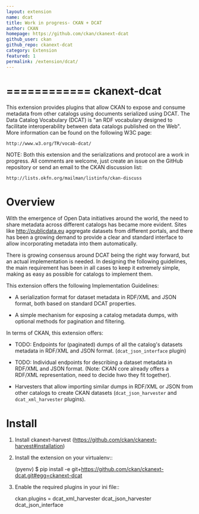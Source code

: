 ```yaml
---
layout: extension
name: dcat
title: Work in progress- CKAN + DCAT
author: CKAN
homepage: https://github.com/ckan/ckanext-dcat
github_user: ckan
github_repo: ckanext-dcat
category: Extension
featured: 1
permalink: /extension/dcat/
---
```



============
ckanext-dcat
============

This extension provides plugins that allow CKAN to expose and consume metadata
from other catalogs using documents serialized using DCAT. The Data Catalog
Vocabulary (DCAT) is "an RDF vocabulary designed to facilitate interoperability
between data catalogs published on the Web". More information can be found on
the following W3C page:

    http://www.w3.org/TR/vocab-dcat/


NOTE: Both this extension and the serializations and protocol are a work in
progress. All comments are welcome, just create an issue on the GitHub
repository or send an email to the CKAN discussion list:

    http://lists.okfn.org/mailman/listinfo/ckan-discuss


Overview
========

With the emergence of Open Data initiatives around the world, the need to share
metadata across different catalogs has became more evident. Sites like
http://publicdata.eu aggregate datasets from different portals, and there has
been a growing demand to provide a clear and standard interface to allow
incorporating metadata into them automatically.

There is growing consensus around DCAT being the right way forward, but an
actual implementation is needed. In designing the following guidelines, the
main requirement has been in all cases to keep it extremely simple, making as
easy as possible for catalogs to implement them. 

This extension offers the following Implementation Guidelines:

* A serialization format for dataset metadata in RDF/XML and JSON format, both
  based on standard DCAT properties.

* A simple mechanism for exposing a catalog metadata dumps, with optional
  methods for pagination and filtering.


In terms of CKAN, this extension offers:

* TODO: Endpoints for (paginated) dumps of all the catalog's datasets metadata
  in RDF/XML and JSON format. (``dcat_json_interface`` plugin)

* TODO: Individual endpoints for describing a dataset metadata in RDF/XML and
  JSON format. (Note: CKAN core already offers a RDF/XML representation, need
  to decide hwo they fit together).

* Harvesters that allow importing similar dumps in RDF/XML or JSON from other
  catalogs to create CKAN datasets (``dcat_json_harvester`` and ``dcat_xml_harvester`` plugins).


Install
=======

1. Install ckanext-harvest (https://github.com/ckan/ckanext-harvest#installation)

2. Install the extension on your virtualenv::

    (pyenv) $ pip install -e git+https://github.com/ckan/ckanext-dcat.git#egg=ckanext-dcat

3. Enable the required plugins in your ini file::

    ckan.plugins = dcat_xml_harvester dcat_json_harvester dcat_json_interface




